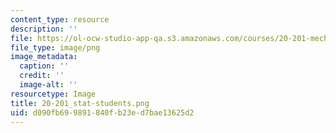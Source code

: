 ```yaml
---
content_type: resource
description: ''
file: https://ol-ocw-studio-app-qa.s3.amazonaws.com/courses/20-201-mechanisms-of-drug-actions-fall-2013/d090fb699891840fb23ed7bae13625d2_20-201_stat-students.png
file_type: image/png
image_metadata:
  caption: ''
  credit: ''
  image-alt: ''
resourcetype: Image
title: 20-201_stat-students.png
uid: d090fb69-9891-840f-b23e-d7bae13625d2
---
```

